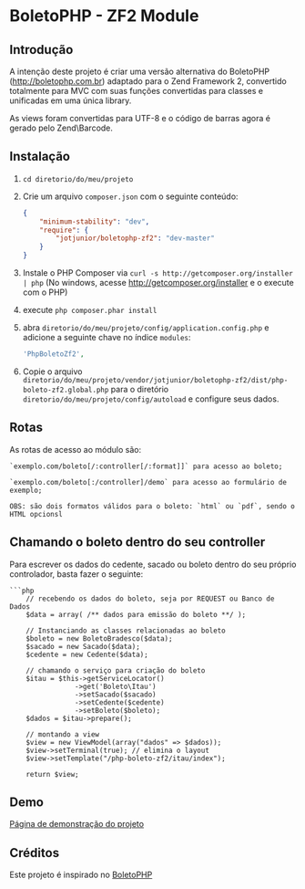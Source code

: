 BoletoPHP - ZF2 Module
=======================

Introdução
------------
A intenção deste projeto é criar uma versão alternativa do BoletoPHP (http://boletophp.com.br) adaptado
para o Zend Framework 2, convertido totalmente para MVC com suas funções convertidas para classes e unificadas 
em uma única library.

As views foram convertidas para UTF-8 e o código de barras agora é gerado pelo Zend\Barcode.  

Instalação
----------
  1. `cd diretorio/do/meu/projeto`
  2. Crie um arquivo `composer.json` com o seguinte conteúdo:

     ```json
     {
         "minimum-stability": "dev",
         "require": {
             "jotjunior/boletophp-zf2": "dev-master"
         }
     }
     ```
  3. Instale o PHP Composer via `curl -s http://getcomposer.org/installer | php` (No windows, acesse
     http://getcomposer.org/installer e o execute com o PHP)
  4. execute `php composer.phar install`
  5. abra `diretorio/do/meu/projeto/config/application.config.php` e adicione a seguinte chave no índice `modules`: 

     ```php
     'PhpBoletoZf2',
     ```
  6. Copie o arquivo `diretorio/do/meu/projeto/vendor/jotjunior/boletophp-zf2/dist/php-boleto-zf2.global.php` para o diretório `diretorio/do/meu/projeto/config/autoload` e configure seus dados.

Rotas
-----
As rotas de acesso ao módulo são:

	`exemplo.com/boleto[/:controller[/:format]]` para acesso ao boleto;
	
	`exemplo.com/boleto[:/controller]/demo` para acesso ao formulário de exemplo;
	 
	OBS: são dois formatos válidos para o boleto: `html` ou `pdf`, sendo o HTML opcionsl

Chamando o boleto dentro do seu controller
------------------------------------------
Para escrever os dados do cedente, sacado ou boleto dentro do seu próprio controlador, basta fazer o seguinte:

	```php
        // recebendo os dados do boleto, seja por REQUEST ou Banco de Dados
        $data = array( /** dados para emissão do boleto **/ ); 

        // Instanciando as classes relacionadas ao boleto
        $boleto = new BoletoBradesco($data);
        $sacado = new Sacado($data);
        $cedente = new Cedente($data);

        // chamando o serviço para criação do boleto
        $itau = $this->getServiceLocator()
                    ->get('Boleto\Itau')
                    ->setSacado($sacado)
                    ->setCedente($cedente)
                    ->setBoleto($boleto);
        $dados = $itau->prepare();

        // montando a view
        $view = new ViewModel(array("dados" => $dados));
        $view->setTerminal(true); // elimina o layout
        $view->setTemplate("/php-boleto-zf2/itau/index");
        
        return $view;
        




Demo
----
[Página de demonstração do projeto](http://phpboleto-zf2.jot.com.br/)

Créditos
--------
Este projeto é inspirado no [BoletoPHP](http://www.boletophp.com.br) 